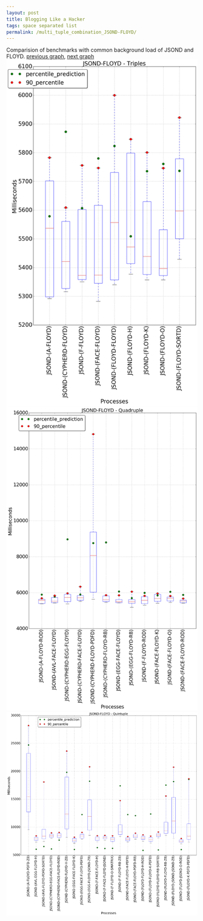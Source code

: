 ```yaml
---
layout: post
title: Blogging Like a Hacker
tags: space separated list
permalink: /multi_tuple_combination_JSOND-FLOYD/
---
```


Comparision of benchmarks with common background load of JSOND and FLOYD.
[previous graph](./multi_tuple_combination_JSOND-FACE/), [next graph](./multi_tuple_combination_JSOND-F/)
<img src="./images/triple/JSOND/JSOND-FLOYD_box.png" alt="graph figure"><img src="./images/quadruple/JSOND/JSOND-FLOYD_box.png" alt="graph figure"><img src="./images/quintuple/JSOND/JSOND-FLOYD_box.png" alt="graph figure">